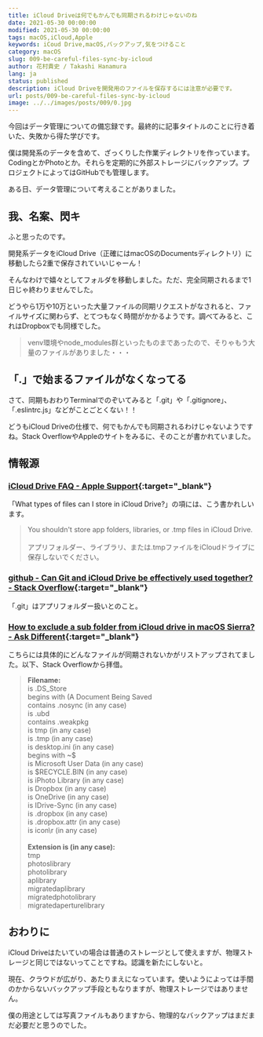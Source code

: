 ```yaml
---
title: iCloud Driveは何でもかんでも同期されるわけじゃないのね 
date: 2021-05-30 00:00:00
modified: 2021-05-30 00:00:00
tags: macOS,iCloud,Apple
keywords: iCoud Drive,macOS,バックアップ,気をつけること
category: macOS
slug: 009-be-careful-files-sync-by-icloud 
author: 花村貴史 / Takashi Hanamura
lang: ja
status: published
description: iCloud Driveを開発用のファイルを保存するには注意が必要です。
url: posts/009-be-careful-files-sync-by-icloud
image: ../../images/posts/009/0.jpg
---
```


今回はデータ管理についての備忘録です。最終的に記事タイトルのことに行き着いた、失敗から得た学びです。


僕は開発系のデータを含めて、ざっくりした作業ディレクトリを作っています。CodingとかPhotoとか。それらを定期的に外部ストレージにバックアップ。プロジェクトによってはGitHubでも管理します。

ある日、データ管理について考えることがありました。

## 我、名案、閃キ

ふと思ったのです。

開発系データをiCloud Drive（正確にはmacOSのDocumentsディレクトリ）に移動したら2重で保存されていいじゃーん！

そんなわけで嬉々としてフォルダを移動しました。ただ、完全同期されるまで1日じゃ終わりませんでした。

どうやら1万や10万といった大量ファイルの同期リクエストがなされると、ファイルサイズに関わらず、とてつもなく時間がかかるようです。調べてみると、これはDropboxでも同様でした。

> venv環境やnode_modules群といったものまであったので、そりゃもう大量のファイルがありました・・・

## 「.」で始まるファイルがなくなってる

さて、同期もおわりTerminalでのぞいてみると「.git」や「.gitignore」、「.eslintrc.js」などがことごとくない！！

どうもiCloud Driveの仕様で、何でもかんでも同期されるわけじゃないようですね。Stack OverflowやAppleのサイトをみるに、そのことが書かれていました。

## 情報源

### [iCloud Drive FAQ - Apple Support](https://support.apple.com/en-us/HT201104){:target="_blank"}

「What types of files can I store in iCloud Drive?」の項には、こう書かれしいます。

> You shouldn't store app folders, libraries, or .tmp files in iCloud Drive.<br><br>
アプリフォルダー、ライブラリ、または.tmpファイルをiCloudドライブに保存しないでください。

### [github - Can Git and iCloud Drive be effectively used together? - Stack Overflow](https://stackoverflow.com/questions/35853139/can-git-and-icloud-drive-be-effectively-used-together/51253959#51253959){:target="_blank"}

「.git」はアプリフォルダー扱いとのこと。

### [How to exclude a sub folder from iCloud drive in macOS Sierra? - Ask Different](https://apple.stackexchange.com/questions/254313/how-to-exclude-a-sub-folder-from-icloud-drive-in-macos-sierra/295929#295929){:target="_blank"}

こちらには具体的にどんなファイルが同期されないかがリストアップされてました。以下、Stack Overflowから拝借。

> **Filename:**<br>
    is .DS_Store<br>
    begins with (A Document Being Saved<br>
    contains .nosync (in any case)<br>
    is .ubd<br>
    contains .weakpkg<br>
    is tmp (in any case)<br>
    is .tmp (in any case)<br>
    is desktop.ini (in any case)<br>
    begins with ~$<br>
    is Microsoft User Data (in any case)<br>
    is $RECYCLE.BIN (in any case)<br>
    is iPhoto Library (in any case)<br>
    is Dropbox (in any case)<br>
    is OneDrive (in any case)<br>
    is IDrive-Sync (in any case)<br>
    is .dropbox (in any case)<br>
    is .dropbox.attr (in any case)<br>
    is icon\r (in any case)<br>
    <br>
**Extension is (in any case):**<br>
    tmp<br>
    photoslibrary<br>
    photolibrary<br>
    aplibrary<br>
    migratedaplibrary<br>
    migratedphotolibrary<br>
    migratedaperturelibrary

## おわりに

iCloud Driveはたいていの場合は普通のストレージとして使えますが、物理ストレージと同じではないってことですね。認識を新たにしないと。

現在、クラウドが広がり、あたりまえになっています。使いようによっては手間のかからないバックアップ手段ともなりますが、物理ストレージではありません。

僕の用途としては写真ファイルもありますから、物理的なバックアップはまだまだ必要だと思うのでした。
